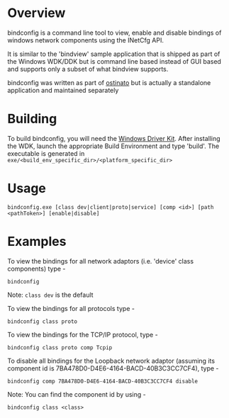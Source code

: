# Overview #
bindconfig is a command line tool to view, enable and disable bindings of windows network components using the INetCfg API.

It is similar to the 'bindview' sample application that is shipped as part of the Windows WDK/DDK but is command line based instead of GUI based and supports only a subset of what bindview supports.

bindconfig was written as part of [ostinato](http://code.google.com/p/ostinato) but is actually a standalone application and maintained separately

# Building #
To build bindconfig, you will need the [Windows Driver Kit](http://www.microsoft.com/whdc/devtools/WDK/default.mspx). After installing the WDK, launch the appropriate Build Environment and type 'build'. The executable is generated in `exe/<build_env_specific_dir>/<platform_specific_dir>`

# Usage #
```
bindconfig.exe [class dev|client|proto|service] [comp <id>] [path <pathToken>] [enable|disable]
```

# Examples #
To view the bindings for all network adaptors (i.e. 'device' class components) type -
```
bindconfig
```
Note: `class dev` is the default

To view the bindings for all protocols type -
```
bindconfig class proto
```

To view the bindings for the TCP/IP protocol, type -
```
bindconfig class proto comp Tcpip
```

To disable all bindings for the Loopback network adaptor (assuming its component id is 7BA478D0-D4E6-4164-BACD-40B3C3CC7CF4), type -

```
bindconfig comp 7BA478D0-D4E6-4164-BACD-40B3C3CC7CF4 disable
```
Note: You can find the component id by using -
```
bindconfig class <class>
```



